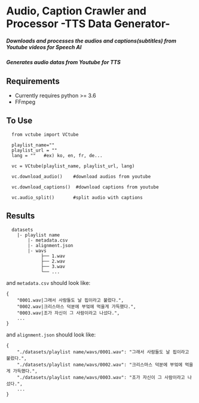 Audio, Caption Crawler and Processor -TTS Data Generator-
=====================================


##### Downloads and processes the audios and captions(subtitles) from Youtube videos for Speech AI
##### Generates audio datas from Youtube for TTS



Requirements
-------------

* Currently requires python >= 3.6
* FFmpeg

To Use
--------

      from vctube import VCtube

      playlist_name=""
      playlist_url = ""
      lang = ""   #ex) ko, en, fr, de...

      vc = VCtube(playlist_name, playlist_url, lang)

      vc.download_audio()    #download audios from youtube

      vc.download_captions()  #download captions from youtube

      vc.audio_split()       #split audio with captions


Results
----------
   
      datasets
        |- playlist name
            |- metadata.csv
            |- alignment.json
            |- wavs
                 ├── 1.wav
                 ├── 2.wav
                 ├── 3.wav
                 └── ...
  
   
   and `metadata.csv` should look like:

    {
        "0001.wav|그래서 사람들도 날 핍이라고 불렀다.",
        "0002.wav|크리스마스 덕분에 부엌에 먹을게 가득했다.",
        "0003.wav|조가 자신이 그 사람이라고 나섰다.",
        ...
    }
    
   and `alignment.json` should look like:

    {
        "./datasets/playlist name/wavs/0001.wav": "그래서 사람들도 날 핍이라고 불렀다.",
        "./datasets/playlist name/wavs/0002.wav": "크리스마스 덕분에 부엌에 먹을게 가득했다.",
        "./datasets/playlist name/wavs/0003.wav": "조가 자신이 그 사람이라고 나섰다.",
        ...
    }

